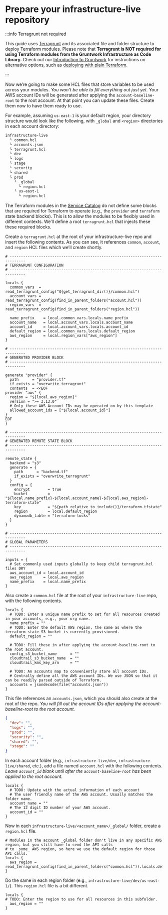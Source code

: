 # Prepare your infrastructure-live repository

:::info Terragrunt not required

This guide uses [Terragrunt](https://github.com/tnn-tnn-tnn-tnn-tnn-gruntwork-io/terragrunt) and its associated file and folder
structure to deploy Terraform modules. Please note that **Terragrunt is NOT required for using Terraform modules from
the Gruntwork Infrastructure as Code Library.** Check out our [Introduction to Gruntwork](/intro/overview/intro-to-gruntwork)
for instructions on alternative options, such as
[deploying with plain Terraform](/intro/first-deployment/deploy#deploy-using-plain-terraform).

:::

Now we’re going to make some HCL files that store variables to be used across your modules. _You won’t be able to fill
everything out just yet._ Your AWS account IDs will be generated after applying the `account-baseline-root` to the root
account. At that point you can update these files. Create them now to have them ready to use.

For example, assuming `us-east-1` is your default region, your directory structure would look like the following, with
`_global` and `<region>` directories in each account directory:

```bash
infrastructure-live
  └ common.hcl
  └ accounts.json
  └ terragrunt.hcl
  └ dev
  └ logs
  └ stage
  └ security
  └ shared
  └ prod
    └ _global
      └ region.hcl
    └ us-east-1
      └ region.hcl
```

The Terraform modules in the [Service Catalog](https://github.com/tnn-tnn-tnn-tnn-tnn-gruntwork-io/terraform-aws-service-catalog/)
do not define some blocks that are required for Terraform to operate (e.g., the `provider` and `terraform`
state backend blocks). This is to allow the modules to be flexibly used in different contexts.
We’ll define a root `terragrunt.hcl` that injects these these required blocks.

Create a `terragrunt.hcl` at the root of your infrastructure-live repo and insert the following contents. As you can
see, it references `common`, `account`, and `region` HCL files which we’ll create shortly.

```hcl title=infrastructure-live/terragrunt.hcl
# -----------------------------------------------------------------------------
# TERRAGRUNT CONFIGURATION
# -----------------------------------------------------------------------------

locals {
  common_vars  = read_terragrunt_config("${get_terragrunt_dir()}/common.hcl")
  account_vars = read_terragrunt_config(find_in_parent_folders("account.hcl"))
  region_vars  = read_terragrunt_config(find_in_parent_folders("region.hcl"))

  name_prefix    = local.common_vars.locals.name_prefix
  account_name   = local.account_vars.locals.account_name
  account_id     = local.account_vars.locals.account_id
  default_region = local.common_vars.locals.default_region
  aws_region     = local.region_vars["aws_region"]
}

# -----------------------------------------------------------------------------
# GENERATED PROVIDER BLOCK
# -----------------------------------------------------------------------------

generate "provider" {
  path      = "provider.tf"
  if_exists = "overwrite_terragrunt"
  contents  = <<EOF
provider "aws" {
  region = "${local.aws_region}"
  version = ">= 3.13.0"
  # Only these AWS Account IDs may be operated on by this template
  allowed_account_ids = ["${local.account_id}"]
}
EOF
}

# -----------------------------------------------------------------------------
# GENERATED REMOTE STATE BLOCK
# -----------------------------------------------------------------------------

remote_state {
  backend = "s3"
  generate = {
    path      = "backend.tf"
    if_exists = "overwrite_terragrunt"
  }
  config = {
    encrypt        = true
    bucket         = "${local.name_prefix}-${local.account_name}-${local.aws_region}-terraform-state"
    key            = "${path_relative_to_include()}/terraform.tfstate"
    region         = local.default_region
    dynamodb_table = "terraform-locks"
  }
}

# -----------------------------------------------------------------------------
# GLOBAL PARAMETERS
# -----------------------------------------------------------------------------

inputs = {
  # Set commonly used inputs globally to keep child terragrunt.hcl files DRY
  aws_account_id = local.account_id
  aws_region     = local.aws_region
  name_prefix    = local.name_prefix
}
```

Also create a `common.hcl` file at the root of your `infrastructure-live` repo, with the following contents.

```hcl title=infrastructure-live/common.hcl
locals {
  # TODO: Enter a unique name prefix to set for all resources created in your accounts, e.g., your org name.
  name_prefix = ""
  # TODO: Enter the default AWS region, the same as where the terraform state S3 bucket is currently provisioned.
  default_region = ""

  # TODO: Fill these in after applying the account-baseline-root to the root account.
  config_s3_bucket_name      = ""
  cloudtrail_s3_bucket_name  = ""
  cloudtrail_kms_key_arn     = ""

  # TODO: An accounts map to conveniently store all account IDs.
  # Centrally define all the AWS account IDs. We use JSON so that it can be readily parsed outside of Terraform.
  accounts = jsondecode(file("accounts.json"))
}
```

This file references an `accounts.json`, which you should also create at the root of the repo. _You will fill out
the account IDs after applying the account-baseline-root to the root account._

```json title=infrastructure-live/accounts.json
{
  "dev": "",
  "logs": "",
  "prod": "",
  "security": "",
  "shared": "",
  "stage": ""
}
```

In each account folder (e.g., `infrastructure-live/dev`, `infrastructure-live/shared`, etc.), add a file named
`account.hcl` with the following contents. _Leave `account_id` blank until after the `account-baseline-root` has been
applied to the root account._

```hcl
locals {
  # TODO: Update with the actual information of each account
  # The user friendly name of the AWS account. Usually matches the folder name.
  account_name = ""
  # The 12 digit ID number of your AWS account.
  account_id = ""
}
```

Now in each `infrastructure-live/<account_name>/_global/` folder, create a `region.hcl` file.

```hcl
# Modules in the account _global folder don't live in any specific AWS region, but you still have to send the API calls
# to _some_ AWS region, so here we use the default region for those API calls.
locals {
  aws_region = read_terragrunt_config(find_in_parent_folders("common.hcl")).locals.default_region
}
```

Do the same in each region folder (e.g., `infrastructure-live/dev/us-east-1/`). This `region.hcl` file is a bit different.

```hcl
locals {
# TODO: Enter the region to use for all resources in this subfolder.
  aws_region = ""
}
```


<!-- ##DOCS-SOURCER-START
{
  "sourcePlugin": "local-copier",
  "hash": "35887123ab1bc3a011216db14a532073"
}
##DOCS-SOURCER-END -->
